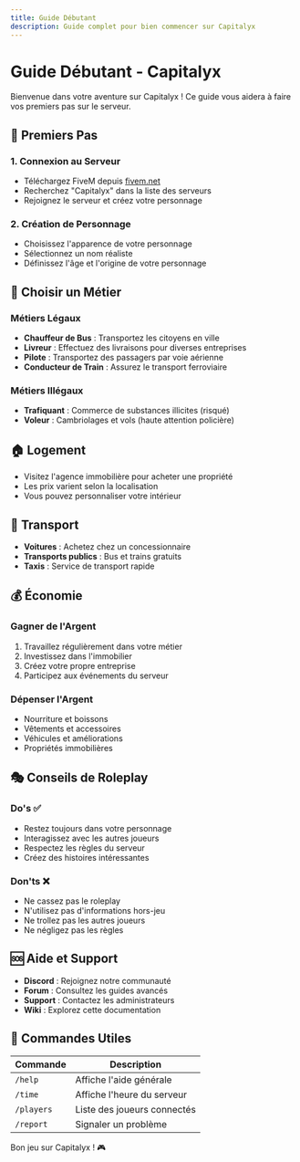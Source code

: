 ```yaml
---
title: Guide Débutant
description: Guide complet pour bien commencer sur Capitalyx
---
```


# Guide Débutant - Capitalyx

Bienvenue dans votre aventure sur Capitalyx ! Ce guide vous aidera à faire vos premiers pas sur le serveur.

## 🚀 Premiers Pas

### 1. Connexion au Serveur
- Téléchargez FiveM depuis [fivem.net](https://fivem.net)
- Recherchez "Capitalyx" dans la liste des serveurs
- Rejoignez le serveur et créez votre personnage

### 2. Création de Personnage
- Choisissez l'apparence de votre personnage
- Sélectionnez un nom réaliste
- Définissez l'âge et l'origine de votre personnage

## 💼 Choisir un Métier

### Métiers Légaux
- **Chauffeur de Bus** : Transportez les citoyens en ville
- **Livreur** : Effectuez des livraisons pour diverses entreprises
- **Pilote** : Transportez des passagers par voie aérienne
- **Conducteur de Train** : Assurez le transport ferroviaire

### Métiers Illégaux
- **Trafiquant** : Commerce de substances illicites (risqué)
- **Voleur** : Cambriolages et vols (haute attention policière)

## 🏠 Logement

- Visitez l'agence immobilière pour acheter une propriété
- Les prix varient selon la localisation
- Vous pouvez personnaliser votre intérieur

## 🚗 Transport

- **Voitures** : Achetez chez un concessionnaire
- **Transports publics** : Bus et trains gratuits
- **Taxis** : Service de transport rapide

## 💰 Économie

### Gagner de l'Argent
1. Travaillez régulièrement dans votre métier
2. Investissez dans l'immobilier
3. Créez votre propre entreprise
4. Participez aux événements du serveur

### Dépenser l'Argent
- Nourriture et boissons
- Vêtements et accessoires
- Véhicules et améliorations
- Propriétés immobilières

## 🎭 Conseils de Roleplay

### Do's ✅
- Restez toujours dans votre personnage
- Interagissez avec les autres joueurs
- Respectez les règles du serveur
- Créez des histoires intéressantes

### Don'ts ❌
- Ne cassez pas le roleplay
- N'utilisez pas d'informations hors-jeu
- Ne trollez pas les autres joueurs
- Ne négligez pas les règles

## 🆘 Aide et Support

- **Discord** : Rejoignez notre communauté
- **Forum** : Consultez les guides avancés
- **Support** : Contactez les administrateurs
- **Wiki** : Explorez cette documentation

## 📱 Commandes Utiles

| Commande | Description |
|----------|-------------|
| `/help` | Affiche l'aide générale |
| `/time` | Affiche l'heure du serveur |
| `/players` | Liste des joueurs connectés |
| `/report` | Signaler un problème |

Bon jeu sur Capitalyx ! 🎮